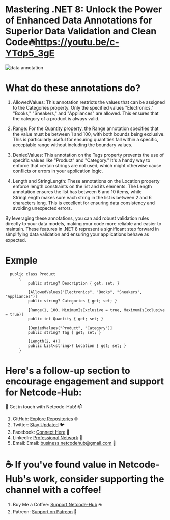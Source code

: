 # Mastering .NET 8: Unlock the Power of Enhanced Data Annotations for Superior Data Validation and Clean Code🔥https://youtu.be/c-YTdp5_3gE
![data annotation](https://github.com/Netcode-Hub/DemoDataAnnotationInDotNet8/assets/110794348/ca840520-457a-4197-932e-ee4f67cae86e)

# What do these annotations do?
1. AllowedValues: This annotation restricts the values that can be assigned to the Categories property. Only the specified values "Electronics," "Books," "Sneakers," and "Appliances" are allowed. This ensures that the category of a product is always valid.

2. Range: For the Quantity property, the Range annotation specifies that the value must be between 1 and 100, with both bounds being exclusive. This is particularly useful for ensuring quantities fall within a specific, acceptable range without including the boundary values.

3. DeniedValues: This annotation on the Tags property prevents the use of specific values like "Product" and "Category." It's a handy way to enforce that certain strings are not used, which might otherwise cause conflicts or errors in your application logic.

4. Length and StringLength: These annotations on the Location property enforce length constraints on the list and its elements. The Length annotation ensures the list has between 6 and 10 items, while StringLength makes sure each string in the list is between 2 and 6 characters long. This is excellent for ensuring data consistency and avoiding unexpected errors.

By leveraging these annotations, you can add robust validation rules directly to your data models, making your code more reliable and easier to maintain. These features in .NET 8 represent a significant step forward in simplifying data validation and ensuring your applications behave as expected.

# Exmple
      public class Product
          {
              public string? Description { get; set; }
      
              [AllowedValues("Electronics", "Books", "Sneakers", "Appliances")]
              public string? Categories { get; set; }
        
              [Range(1, 100, MinimumIsExclusive = true, MaximumIsExclusive = true)]
              public int Quantity { get; set; }
      
              [DeniedValues("Product", "Category")]
              public string? Tag { get; set; }
      
              [Length(2, 4)]
              public List<string>? Location { get; set; }
          }
# Here's a follow-up section to encourage engagement and support for Netcode-Hub:
🌟 Get in touch with Netcode-Hub! 📫
1. GitHub: [Explore Repositories](https://github.com/Netcode-Hub/Netcode-Hub) 🌐
2. Twitter: [Stay Updated](https://twitter.com/NetcodeHub) 🐦
3. Facebook: [Connect Here](https://web.facebook.com/NetcodeHub) 📘
4. LinkedIn: [Professional Network](https://www.linkedin.com/in/netcode-hub-90b188258/) 🔗
5. Email: Email: [business.netcodehub@gmail.com](mailto:business.netcodehub@gmail.com) 📧
   
# ☕️ If you've found value in Netcode-Hub's work, consider supporting the channel with a coffee!
1. Buy Me a Coffee: [Support Netcode-Hub](https://www.buymeacoffee.com/NetcodeHub) ☕️
2. Patreon: [Support on Patreon](https://patreon.com/user?u=113091185&utm_medium=unknown&utm_source=join_link&utm_campaign=creatorshare_creator&utm_content=copyLink) 🌟
